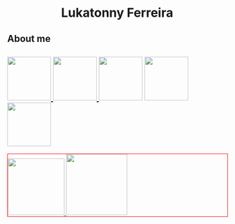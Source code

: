 

<h1 style="display:flex; justify-content: center; align-items:center;">Lukatonny Ferreira</h1>

<section>
<h2>About me<h2>
<div>
      <a
       href="https://www.youtube.com/@lukatonnyf/featured"><img width="100em"
            src="https://img.shields.io/badge/YouTube-FF0000?style=for-the-badge&logo=youtube&logoColor=white">
        </a>
      <a href="https://www.instagram.com/lukatonny.f/"><img  width="100em"
            src="https://img.shields.io/badge/Instagram-E4405F?style=for-the-badge&logo=instagram&logoColor=white">
      </a>
   <a href="https://discord.gg/RkFZzfGUVA">
        <img width="100em"
         src="https://img.shields.io/badge/Discord-7289DA?style=for-the-badge&logo=discord&logoColor=white"></a>
    <a href="mailto:contatoralukatonnyferreira@gmail.com"><img width="100em"
            src="https://img.shields.io/badge/Gmail-D14836?style=for-the-badge&logo=gmail&logoColor=white">
    </a>
  <a href="https://www.linkedin.com/in/lukatonny-ferreira-98961b263/"><img width="100em"
            src="https://img.shields.io/badge/LinkedIn-0077B5?style=for-the-badge&logo=linkedin&logoColor=white">
  </a>
</div>
</section>

<p align="start" style="border:1px solid red; width: 100%; " >
  <a href="https://github.com/Lukatonnyf">
    <img height="130em"  src="https://github-readme-stats.vercel.app/api/top-langs/?username=Lukatonnyf&layout=compact&langs_count=16&theme=dark">
        <img height="140em" src="https://github-readme-stats.vercel.app/api?username=Lukatonnyf&show_icons=true&theme=dark&include_all_commits=true&count_private=true&layout=compact">
  </a>
</p>

